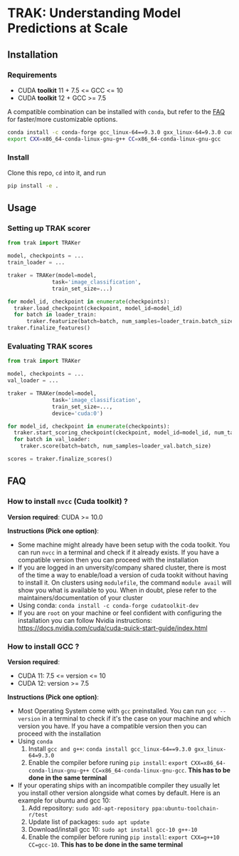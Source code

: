 # TRAK: Understanding Model Predictions at Scale

## Installation

### Requirements
- CUDA **toolkit** 11 + 7.5 <= GCC <= 10
- CUDA **toolkit** 12 +  GCC >= 7.5

A compatible combination can be installed with `conda`, but refer to the  [FAQ](#faq) for faster/more customizable options.
```bash
conda install -c conda-forge gcc_linux-64==9.3.0 gxx_linux-64=9.3.0 cudatoolkit-dev
export CXX=x86_64-conda-linux-gnu-g++ CC=x86_64-conda-linux-gnu-gcc
```

### Install

Clone this repo, `cd` into it, and run
```bash
pip install -e .
```

## Usage

### Setting up TRAK scorer
```python
from trak import TRAKer

model, checkpoints = ...
train_loader = ...

traker = TRAKer(model=model,
              task='image_classification',
              train_set_size=...)

for model_id, checkpoint in enumerate(checkpoints):
  traker.load_checkpoint(ckeckpoint, model_id=model_id)
  for batch in loader_train:
      traker.featurize(batch=batch, num_samples=loader_train.batch_size)
traker.finalize_features()
```

### Evaluating TRAK scores
```python
from trak import TRAKer

model, checkpoints = ...
val_loader = ...

traker = TRAKer(model=model,
              task='image_classification',
              train_set_size=...,
              device='cuda:0')

for model_id, checkpoint in enumerate(checkpoints):
  traker.start_scoring_checkpoint(ckeckpoint, model_id=model_id, num_targets=...)
  for batch in val_loader:
    traker.score(batch=batch, num_samples=loader_val.batch_size)

scores = traker.finalize_scores()
```
## FAQ

### How to install `nvcc` (Cuda toolkit) ?

**Version required**: CUDA >= 10.0

**Instructions (Pick one option)**:

- Some machine might already have been setup with the coda toolkit. You can run `nvcc` in a terminal and check if it already exists. If you have a compatible version then you can proceed with the installation
- If you are logged in an unversity/company shared cluster, there is most of the time a way to enable/load a version of cuda tookit without having to install it. On clusters using `modulefile`, the command `module avail` will show you what is available to you. When in doubt, plese refer to the maintainers/documentation of your cluster
- Using conda: `conda install -c conda-forge cudatoolkit-dev`
- If you are `root` on your machine or feel confident with configuring the installation you can follow Nvidia instructions: https://docs.nvidia.com/cuda/cuda-quick-start-guide/index.html


### How to install GCC ?

**Version required**:
- CUDA 11: 7.5 <= version <= 10
- CUDA 12: version >= 7.5

**Instructions (Pick one option)**:

- Most Operating System come with `gcc` preinstalled. You can run `gcc --version` in a terminal to check if it's the case on your machine and which version you have. If you have a compatible version then you can proceed with the installation
- Using `conda`
  1. Install `gcc and g++`: `conda install gcc_linux-64==9.3.0 gxx_linux-64=9.3.0`
  2. Enable the compiler before runing `pip install`: `export CXX=x86_64-conda-linux-gnu-g++ CC=x86_64-conda-linux-gnu-gcc`. **This has to be done in the same terminal**
- If your operating ships with an incompatible compiler they usually let you install other version alongside what comes by default. Here is an example for ubuntu and gcc 10:
  1. Add repository: `sudo add-apt-repository ppa:ubuntu-toolchain-r/test`
  2. Update list of packages: `sudo apt update`
  3. Download/install gcc 10: `sudo apt install gcc-10 g++-10`
  4. Enable the compiler before runing `pip install`: `export CXX=g++10 CC=gcc-10`. **This has to be done in the same terminal**
